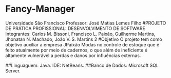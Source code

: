 # Fancy-Manager
Universidade São Francisco
Professor: José Matias Lemes Filho
#PROJETO DE PRÁTICA PROFISSIONAL: DESENVOLVIMENTO DE SOFTWARE
Integrantes: Carlos M. Bissoni, Francisco L. Paixão, Guilherme Martins, Jhonatan N. Machado, João V. S. Martins
2 
#Objetivo
O projeto tem como objetivo auxiliar a empresa JPaixão Modas no controle de estoque que é feito atualmente por meio de cadernos, o que além de ineficiente é altamente vulnerável a perdas e danos  por influências externas.

##Linguaguem: Java.
IDE: NetBeans.
##Banco de  Dados: Microsoft SQL Server.
